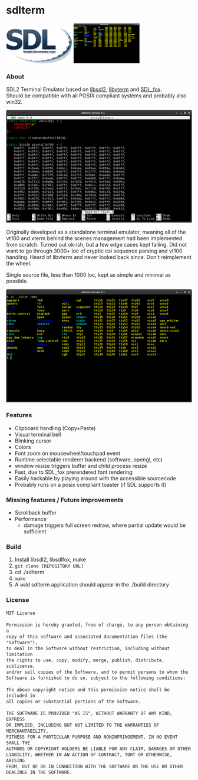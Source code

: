 # sdlterm

![SDL logo](data/SDL_logo.png) ![logo](data/terminal_small.png)

### About

SDL2 Terminal Emulator based on [libsdl2](http://www.libsdl.org), [libvterm](http://www.leonerd.org.uk/code/libvterm/) and [SDL_fox](https://github.com/palomena/SDL_fox).  
Should be compatible with all POSIX compliant systems and probably also win32.

![Screenshot](data/screenshot.png)

Originally developed as a standalone terminal emulator, meaning all of the
vt100 and xterm behind the scenes management had been implemented from scratch.
Turned out ok-ish, but a few edge cases kept failing. Did not want to
go through 3000+ loc of cryptic csi sequence parsing and vt100 handling. 
Heard of libvterm and never looked back since. Don't reimplement the wheel.

Single source file, less than 1000 loc, kept as simple and minimal as possible.

![Screenshot](data/terminal.png)

### Features
- Clipboard handling (Copy+Paste)
- Visual terminal bell
- Blinking cursor
- Colors
- Font zoom on mousewheel/touchpad event
- Runtime selectable renderer backend (software, opengl, etc)
- window resize triggers buffer and child process resize
- Fast, due to SDL_fox prerendered font rendering
- Easily hackable by playing around with the accessible sourcecode
- Probably runs on a posix compliant toaster (if SDL supports it)

### Missing features / Future improvements
- Scrollback buffer
- Performance
	- damage triggers full screen redraw, where partial update would be sufficient

### Build

1. Install libsdl2, libsdlfox, make
2. `git clone [REPOSITORY URL]`
3. cd ./sdlterm
4. `make`
5. A *wild* sdlterm application should appear in the ./build directory

### License

```
MIT License

Permission is hereby granted, free of charge, to any person obtaining a
copy of this software and associated documentation files (the "Software"),
to deal in the Software without restriction, including without limitation
the rights to use, copy, modify, merge, publish, distribute, sublicense,
and/or sell copies of the Software, and to permit persons to whom the
Software is furnished to do so, subject to the following conditions:

The above copyright notice and this permission notice shall be included in
all copies or substantial portions of the Software.

THE SOFTWARE IS PROVIDED "AS IS", WITHOUT WARRANTY OF ANY KIND, EXPRESS
OR IMPLIED, INCLUDING BUT NOT LIMITED TO THE WARRANTIES OF MERCHANTABILITY,
FITNESS FOR A PARTICULAR PURPOSE AND NONINFRINGEMENT. IN NO EVENT SHALL THE
AUTHORS OR COPYRIGHT HOLDERS BE LIABLE FOR ANY CLAIM, DAMAGES OR OTHER
LIABILITY, WHETHER IN AN ACTION OF CONTRACT, TORT OR OTHERWISE, ARISING
FROM, OUT OF OR IN CONNECTION WITH THE SOFTWARE OR THE USE OR OTHER
DEALINGS IN THE SOFTWARE.
```